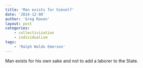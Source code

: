 ```yaml
---
title: 'Man exists for himself'
date: '2014-12-08'
author: 'Greg Raven'
layout: post
categories:
    - collectivization
    - individualism
tags:
    - 'Ralph Waldo Emerson'
---
```


Man exists for his own sake and not to add a laborer to the State.